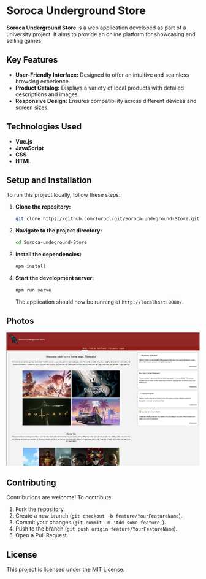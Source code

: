 # Soroca Underground Store

**Soroca Underground Store** is a web application developed as part of a university project. It aims to provide an online platform for showcasing and selling games.

## Key Features

- **User-Friendly Interface:** Designed to offer an intuitive and seamless browsing experience.
- **Product Catalog:** Displays a variety of local products with detailed descriptions and images.
- **Responsive Design:** Ensures compatibility across different devices and screen sizes.

## Technologies Used

- **Vue.js**
- **JavaScript**
- **CSS**
- **HTML**

## Setup and Installation

To run this project locally, follow these steps:

1. **Clone the repository:**

   ```bash
   git clone https://github.com/Iurocl-git/Soroca-undeground-Store.git
   ```

2. **Navigate to the project directory:**

   ```bash
   cd Soroca-undeground-Store
   ```

3. **Install the dependencies:**

   ```bash
   npm install
   ```

4. **Start the development server:**

   ```bash
   npm run serve
   ```

   The application should now be running at `http://localhost:8080/`.

## Photos

![App Preview](photos/main.png)

## Contributing

Contributions are welcome! To contribute:

1. Fork the repository.
2. Create a new branch (`git checkout -b feature/YourFeatureName`).
3. Commit your changes (`git commit -m 'Add some feature'`).
4. Push to the branch (`git push origin feature/YourFeatureName`).
5. Open a Pull Request.

## License

This project is licensed under the [MIT License](LICENSE).
